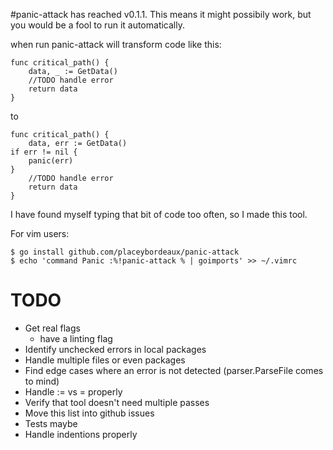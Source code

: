 #panic-attack has reached v0.1.1. 
This means it might possibily work, but you would be a fool to run it automatically.

when run panic-attack will transform code like this:

    func critical_path() {
        data, _ := GetData()
        //TODO handle error
        return data
    }

to

    func critical_path() {
        data, err := GetData()
    if err != nil {
        panic(err)
    }
        //TODO handle error
        return data
    }

I have found myself typing that bit of code too often, so I made this tool.

For vim users:

    $ go install github.com/placeybordeaux/panic-attack
    $ echo 'command Panic :%!panic-attack % | goimports' >> ~/.vimrc


# TODO

* Get real flags
  * have a linting flag
* Identify unchecked errors in local packages
* Handle multiple files or even packages
* Find edge cases where an error is not detected (parser.ParseFile comes to mind)
* Handle := vs = properly
* Verify that tool doesn't need multiple passes
* Move this list into github issues
* Tests maybe
* Handle indentions properly
